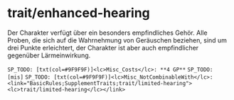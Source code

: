 # trait/enhanced-hearing

Der Charakter verfügt über ein besonders empfindliches Gehör. Alle Proben, die sich auf die Wahrnehmung von Geräuschen beziehen, sind um drei Punkte erleichtert, der Charakter ist aber auch empfindlicher gegenüber Lärmeinwirkung.

`SP_TODO: [txt(col=#9F9F9F)]<lc>Misc_Costs</lc>: **4 GP**`
`SP_TODO: [mis]`
`SP_TODO: [txt(col=#9F9F9F)]<lc>Misc_NotCombinableWith</lc>: <link="BasicRules;SupplementTraits;trait/limited-hearing"><lc>trait/limited-hearing</lc></link>`